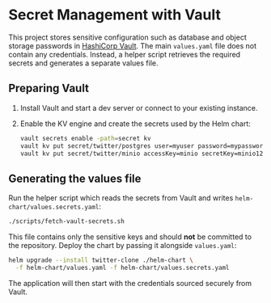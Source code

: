 # Secret Management with Vault

This project stores sensitive configuration such as database and object storage
passwords in [HashiCorp Vault](https://www.vaultproject.io/). The main `values.yaml`
file does not contain any credentials. Instead, a helper script retrieves the
required secrets and generates a separate values file.

## Preparing Vault

1. Install Vault and start a dev server or connect to your existing instance.
2. Enable the KV engine and create the secrets used by the Helm chart:

   ```bash
   vault secrets enable -path=secret kv
   vault kv put secret/twitter/postgres user=myuser password=mypassword
   vault kv put secret/twitter/minio accessKey=minio secretKey=minio123
   ```

## Generating the values file

Run the helper script which reads the secrets from Vault and writes
`helm-chart/values.secrets.yaml`:

```bash
./scripts/fetch-vault-secrets.sh
```

This file contains only the sensitive keys and should **not** be committed to
the repository. Deploy the chart by passing it alongside `values.yaml`:

```bash
helm upgrade --install twitter-clone ./helm-chart \
  -f helm-chart/values.yaml -f helm-chart/values.secrets.yaml
```

The application will then start with the credentials sourced securely from Vault.
